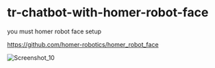 # tr-chatbot-with-homer-robot-face

you must homer robot face setup

https://github.com/homer-robotics/homer_robot_face

![Screenshot_10](https://user-images.githubusercontent.com/79511355/158854594-55e34777-20de-46fa-b06d-6a613818ed32.png)

